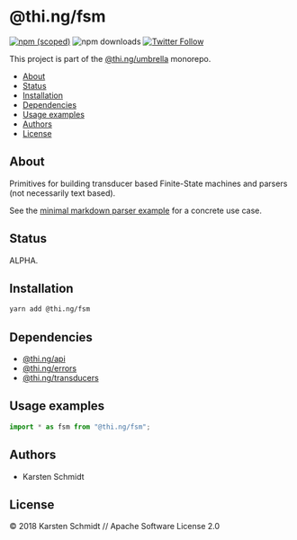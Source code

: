 # @thi.ng/fsm

[![npm (scoped)](https://img.shields.io/npm/v/@thi.ng/fsm.svg)](https://www.npmjs.com/package/@thi.ng/fsm)
![npm downloads](https://img.shields.io/npm/dm/@thi.ng/fsm.svg)
[![Twitter Follow](https://img.shields.io/twitter/follow/thing_umbrella.svg?style=flat-square&label=twitter)](https://twitter.com/thing_umbrella)

This project is part of the
[@thi.ng/umbrella](https://github.com/thi-ng/umbrella/) monorepo.

<!-- TOC depthFrom:2 depthTo:3 -->

- [About](#about)
- [Status](#status)
- [Installation](#installation)
- [Dependencies](#dependencies)
- [Usage examples](#usage-examples)
- [Authors](#authors)
- [License](#license)

<!-- /TOC -->

## About

Primitives for building transducer based Finite-State machines and
parsers (not necessarily text based).

See the [minimal markdown parser
example](https://github.com/thi-ng/umbrella/tree/feature/fsm/examples/markdown)
for a concrete use case.

## Status

ALPHA.

## Installation

```bash
yarn add @thi.ng/fsm
```

## Dependencies

- [@thi.ng/api](https://github.com/thi-ng/umbrella/tree/master/packages/api)
- [@thi.ng/errors](https://github.com/thi-ng/umbrella/tree/master/packages/errors)
- [@thi.ng/transducers](https://github.com/thi-ng/umbrella/tree/master/packages/transducers)

## Usage examples

```ts
import * as fsm from "@thi.ng/fsm";
```

## Authors

- Karsten Schmidt

## License

&copy; 2018 Karsten Schmidt // Apache Software License 2.0
